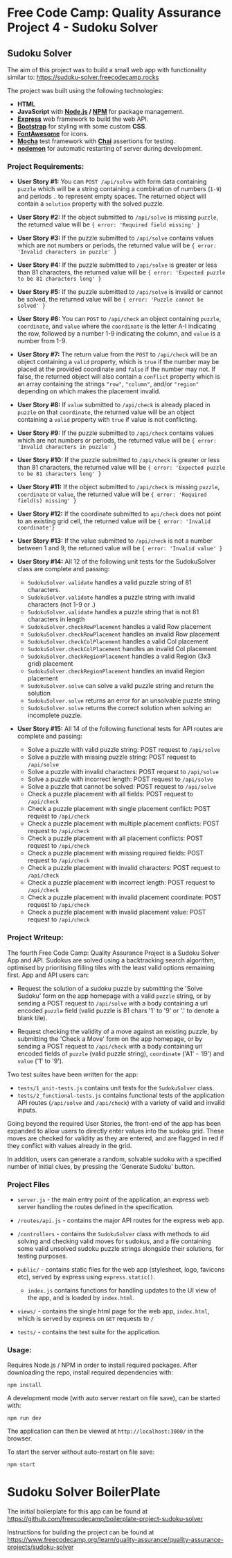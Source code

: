 # Free Code Camp: Quality Assurance Project 4 - Sudoku Solver

## Sudoku Solver

The aim of this project was to build a small web app with functionality similar to: https://sudoku-solver.freecodecamp.rocks

The project was built using the following technologies:

- **HTML**
- **JavaScript** with **[Node.js](https://nodejs.org/en/) / [NPM](https://www.npmjs.com/)** for package management.
- **[Express](https://expressjs.com/)** web framework to build the web API.
- **[Bootstrap](https://getbootstrap.com/)** for styling with some custom **CSS**.
- **[FontAwesome](https://fontawesome.com/)** for icons.
- **[Mocha](https://mochajs.org/)** test framework with **[Chai](https://www.chaijs.com/)** assertions for testing.
- **[nodemon](https://nodemon.io/)** for automatic restarting of server during development.

### Project Requirements:

- **User Story #1:** You can `POST /api/solve` with form data containing `puzzle` which will be a string containing a combination of numbers (`1-9`) and periods `.` to represent empty spaces. The returned object will contain a `solution` property with the solved puzzle.

- **User Story #2:** If the object submitted to `/api/solve` is missing `puzzle`, the returned value will be `{ error: 'Required field missing' }`

- **User Story #3:** If the puzzle submitted to `/api/solve` contains values which are not numbers or periods, the returned value will be `{ error: 'Invalid characters in puzzle' }`

- **User Story #4:** If the puzzle submitted to `/api/solve` is greater or less than 81 characters, the returned value will be `{ error: 'Expected puzzle to be 81 characters long' }`

- **User Story #5:** If the puzzle submitted to `/api/solve` is invalid or cannot be solved, the returned value will be `{ error: 'Puzzle cannot be solved' }`

- **User Story #6:** You can `POST` to `/api/check` an object containing `puzzle`, `coordinate`, and `value` where the `coordinate` is the letter A-I indicating the row, followed by a number 1-9 indicating the column, and `value` is a number from 1-9.

- **User Story #7:** The return value from the `POST` to `/api/check` will be an object containing a `valid` property, which is `true` if the number may be placed at the provided coordinate and `false` if the number may not. If false, the returned object will also contain a `conflict` property which is an array containing the strings `"row"`, `"column"`, and/or `"region"` depending on which makes the placement invalid.

- **User Story #8:** If `value` submitted to `/api/check` is already placed in `puzzle` on that `coordinate`, the returned value will be an object containing a `valid` property with `true` if value is not conflicting.

- **User Story #9:** If the puzzle submitted to `/api/check` contains values which are not numbers or periods, the returned value will be `{ error: 'Invalid characters in puzzle' }`

- **User Story #10:** If the puzzle submitted to `/api/check` is greater or less than 81 characters, the returned value will be `{ error: 'Expected puzzle to be 81 characters long' }`

- **User Story #11:** If the object submitted to `/api/check` is missing `puzzle`, `coordinate` or `value`, the returned value will be `{ error: 'Required field(s) missing' }`

- **User Story #12:** If the coordinate submitted to `api/check` does not point to an existing grid cell, the returned value will be `{ error: 'Invalid coordinate'}`

- **User Story #13:** If the value submitted to `/api/check` is not a number between 1 and 9, the returned value will be `{ error: 'Invalid value' }`

- **User Story #14:** All 12 of the following unit tests for the SudokuSolver class are complete and passing:

  - `SudokuSolver.validate` handles a valid puzzle string of 81 characters.
  - `SudokuSolver.validate` handles a puzzle string with invalid characters (not 1-9 or .)
  - `SudokuSolver.validate` handles a puzzle string that is not 81 characters in length
  - `SudokuSolver.checkRowPlacement` handles a valid Row placement
  - `SudokuSolver.checkRowPlacement` handles an invalid Row placement
  - `SudokuSolver.checkColPlacement` handles a valid Col placement
  - `SudokuSolver.checkColPlacement` handles an invalid Col placement
  - `SudokuSolver.checkRegionPlacement` handles a valid Region (3x3 grid) placement
  - `SudokuSolver.checkRegionPlacement` handles an invalid Region placement
  - `SudokuSolver.solve` can solve a valid puzzle string and return the solution
  - `SudokuSolver.solve` returns an error for an unsolvable puzzle string
  - `SudokuSolver.solve` returns the correct solution when solving an incomplete puzzle.

- **User Story #15:** All 14 of the following functional tests for API routes are complete and passing:
  - Solve a puzzle with valid puzzle string: POST request to `/api/solve`
  - Solve a puzzle with missing puzzle string: POST request to `/api/solve`
  - Solve a puzzle with invalid characters: POST request to `/api/solve`
  - Solve a puzzle with incorrect length: POST request to `/api/solve`
  - Solve a puzzle that cannot be solved: POST request to `/api/solve`
  - Check a puzzle placement with all fields: POST request to `/api/check`
  - Check a puzzle placement with single placement conflict: POST request to `/api/check`
  - Check a puzzle placement with multiple placement conflicts: POST request to `/api/check`
  - Check a puzzle placement with all placement conflicts: POST request to `/api/check`
  - Check a puzzle placement with missing required fields: POST request to `/api/check`
  - Check a puzzle placement with invalid characters: POST request to `/api/check`
  - Check a puzzle placement with incorrect length: POST request to `/api/check`
  - Check a puzzle placement with invalid placement coordinate: POST request to `/api/check`
  - Check a puzzle placement with invalid placement value: POST request to `/api/check`

### Project Writeup:

The fourth Free Code Camp: Quality Assurance Project is a Sudoku Solver App and API. Sudokus are solved using a backtracking search algorithm, optimised by prioritising filling tiles with the least valid options remaining first. App and API users can:

- Request the solution of a sudoku puzzle by submitting the 'Solve Sudoku' form on the app homepage with a valid `puzzle` string, or by sending a POST request to `/api/solve` with a body containing a url encoded `puzzle` field (valid puzzle is 81 chars '1' to '9' or '.' to denote a blank tile).

- Request checking the validity of a move against an existing puzzle, by submitting the 'Check a Move' form on the app homepage, or by sending a POST request to `/api/check` with a body containing url encoded fields of `puzzle` (valid puzzle string), `coordinate` ('A1' - 'I9') and `value` ('1' to '9').

Two test suites have been written for the app:

- `tests/1_unit-tests.js` contains unit tests for the `SudokuSolver` class.
- `tests/2_functional-tests.js` contains functional tests of the application API routes (`/api/solve` and `/api/check`) with a variety of valid and invalid inputs.

Going beyond the required User Stories, the front-end of the app has been expanded to allow users to directly enter values into the sudoku grid. These moves are checked for validity as they are entered, and are flagged in red if they conflict with values already in the grid.

In addition, users can generate a random, solvable sudoku with a specified number of initial clues, by pressing the 'Generate Sudoku' button.

### Project Files

- `server.js` - the main entry point of the application, an express web server handling the routes defined in the specification.

- `/routes/api.js` - contains the major API routes for the express web app.

- `/controllers` - contains the `SudokuSolver` class with methods to aid solving and checking valid moves for sudokus, and a file containing some valid unsolved sudoku puzzle strings alongside their solutions, for testing purposes.

- `public/` - contains static files for the web app (stylesheet, logo, favicons etc), served by express using `express.static()`.

  - `index.js` contains functions for handling updates to the UI view of the app, and is loaded by `index.html`.

- `views/` - contains the single html page for the web app, `index.html`, which is served by express on `GET` requests to `/`

- `tests/` - contains the test suite for the application.

### Usage:

Requires Node.js / NPM in order to install required packages. After downloading the repo, install required dependencies with:

`npm install`

A development mode (with auto server restart on file save), can be started with:

`npm run dev`

The application can then be viewed at `http://localhost:3000/` in the browser.

To start the server without auto-restart on file save:

`npm start`

# Sudoku Solver BoilerPlate

The initial boilerplate for this app can be found at https://github.com/freecodecamp/boilerplate-project-sudoku-solver

Instructions for building the project can be found at https://www.freecodecamp.org/learn/quality-assurance/quality-assurance-projects/sudoku-solver
